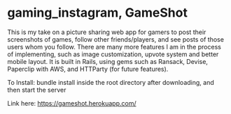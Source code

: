# gaming_instagram, GameShot

This is my take on a picture sharing web app for gamers to post their screenshots of games, follow other friends/players, 
and see posts of those users whom you follow.  There are many more features I am in the process of implementing, such as
image customization, upvote system and better mobile layout.  It is built in Rails, using gems such as Ransack, Devise,
Paperclip with AWS, and HTTParty (for future features).

To Install: bundle install inside the root directory after downloading, and then start the server

Link here: https://gameshot.herokuapp.com/
